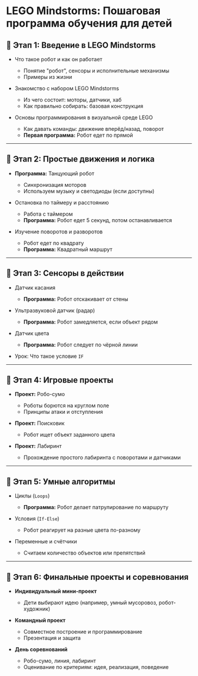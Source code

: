 #  LEGO Mindstorms: Пошаговая программа обучения для детей

## 🔹 Этап 1: Введение в LEGO Mindstorms

- Что такое робот и как он работает  
  - Понятие "робот", сенсоры и исполнительные механизмы  
  - Примеры из жизни

- Знакомство с набором LEGO Mindstorms  
  - Из чего состоит: моторы, датчики, хаб  
  - Как правильно собирать: базовая конструкция  

- Основы программирования в визуальной среде LEGO  
  - Как давать команды: движение вперёд/назад, поворот  
  - **Первая программа:** Робот едет по прямой  

---

## 🔹 Этап 2: Простые движения и логика

- **Программа:** Танцующий робот  
  - Синхронизация моторов  
  - Используем музыку и светодиоды (если доступны)  

- Остановка по таймеру и расстоянию  
  - Работа с таймером  
  - **Программа:** Робот едет 5 секунд, потом останавливается  

- Изучение поворотов и разворотов  
  - Робот едет по квадрату  
  - **Программа:** Квадратный маршрут  

---

## 🔹 Этап 3: Сенсоры в действии

- Датчик касания  
  - **Программа:** Робот отскакивает от стены  

- Ультразвуковой датчик (радар)  
  - **Программа:** Робот замедляется, если объект рядом  

- Датчик цвета  
  - **Программа:** Робот следует по чёрной линии  

- Урок: Что такое условие `IF`

---

## 🔹 Этап 4: Игровые проекты

- **Проект:** Робо-сумо  
  - Роботы борются на круглом поле  
  - Принципы атаки и отступления  

- **Проект:** Поисковик  
  - Робот ищет объект заданного цвета  

- **Проект:** Лабиринт  
  - Прохождение простого лабиринта с поворотами и датчиками  

---

## 🔹 Этап 5: Умные алгоритмы

- Циклы (`Loops`)  
  - **Программа:** Робот делает патрулирование по маршруту  

- Условия (`If-Else`)  
  - Робот реагирует на разные цвета по-разному  

- Переменные и счётчики  
  - Считаем количество объектов или препятствий  

---

## 🔹 Этап 6: Финальные проекты и соревнования

- **Индивидуальный мини-проект**  
  - Дети выбирают идею (например, умный мусоровоз, робот-художник)

- **Командный проект**  
  - Совместное построение и программирование  
  - Презентация и защита  

- **День соревнований**  
  - Робо-сумо, линия, лабиринт  
  - Оценивание по критериям: идея, реализация, поведение
